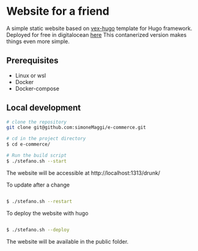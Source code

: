 # Website for a friend

A simple static website based on [vex-hugo]( https://github.com/themefisher/vex-hugo ) template for Hugo framework. Deployed for free in digitalocean [here]( https://steven-drunk-ah69z.ondigitalocean.app/ )
This contanerized version makes things even more simple.



## Prerequisites

- Linux or wsl
- Docker
- Docker-compose

## Local development


```bash
# clone the repository
git clone git@github.com:simoneMaggi/e-commerce.git

# cd in the project directory
$ cd e-commerce/

# Run the build script
$ ./stefano.sh --start

```
The website will be accessible at http://localhost:1313/drunk/


To update after a change 

```bash

$ ./stefano.sh --restart

```

To deploy the website with hugo

```bash

$ ./stefano.sh --deploy

```
The website will be available in the public folder.
